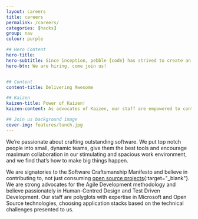 ```yaml
---
layout: careers
title: careers
permalink: /careers/
categories: [hacks]
group: nav
colour: purple

## Hero Content
hero-title:
hero-subtitle: Since inception, pebble {code} has strived to create an environment in which the best designers, developers and creative technologists can thrive. Running regular hack days, encouraging technology exploration, giving time for personal development and having a results only work culture has meant that we attract and retain the best talent.
hero-btn: We are hiring, come join us!


## Content
content-title: Delivering Awesome

## Kaizen
kaizen-title: Power of Kaizen!
kaizen-content: As advocates of Kaizen, our staff are empowered to continuously improve everything that we do, from client delivery to coffee selection!

## Join us background image
cover-img: features/lunch.jpg
---
```


We’re passionate about crafting outstanding software. We put top notch people into small, dynamic teams, give them the best tools and encourage maximum collaboration in our stimulating and spacious work environment, and we find that’s how to make big things happen.

We are signatories to the Software Craftsmanship Manifesto and believe in contributing to, not just consuming [open source projects](https://github.com/pebblecode "our Github!"){:target="_blank"}. We are strong advocates for the Agile Development methodology and believe passionately in Human-Centred Design and Test Driven Development. Our staff are polyglots with expertise in Microsoft and Open Source technologies, choosing application stacks based on the technical challenges presented to us.
